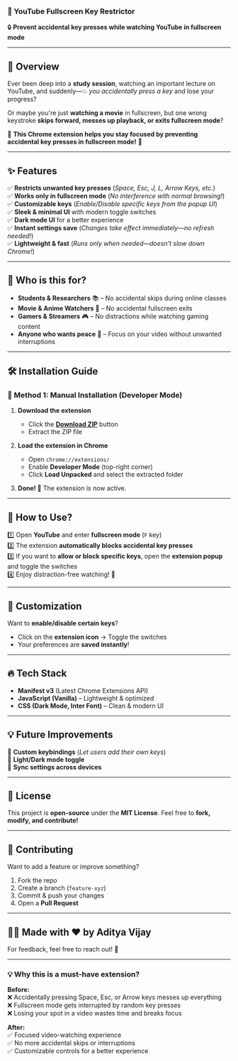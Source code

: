 ### **📌 YouTube Fullscreen Key Restrictor**  
🔒 **Prevent accidental key presses while watching YouTube in fullscreen mode**  

---

## 📖 **Overview**  
Ever been deep into a **study session**, watching an important lecture on YouTube, and suddenly—💥 *you accidentally press a key* and lose your progress?  

Or maybe you're just **watching a movie** in fullscreen, but one wrong keystroke **skips forward, messes up playback, or exits fullscreen mode**?  

🛑 **This Chrome extension helps you stay focused by preventing accidental key presses in fullscreen mode!** 🛑  

---

## ✨ **Features**  
✅ **Restricts unwanted key presses** (*Space, Esc, J, L, Arrow Keys, etc.*)  
✅ **Works only in fullscreen mode** (*No interference with normal browsing!*)  
✅ **Customizable keys** (*Enable/Disable specific keys from the popup UI*)  
✅ **Sleek & minimal UI** with modern toggle switches  
✅ **Dark mode UI** for a better experience  
✅ **Instant settings save** (*Changes take effect immediately—no refresh needed!*)  
✅ **Lightweight & fast** (*Runs only when needed—doesn’t slow down Chrome!*)  

---

## 🎯 **Who is this for?**  
- **Students & Researchers** 📚 – No accidental skips during online classes  
- **Movie & Anime Watchers** 🎥 – No accidental fullscreen exits  
- **Gamers & Streamers** 🎮 – No distractions while watching gaming content  
- **Anyone who wants peace** 🧘 – Focus on your video without unwanted interruptions  

---

## 🛠 **Installation Guide**  
### **🔹 Method 1: Manual Installation (Developer Mode)**
1. **Download the extension**  
   - Click the **[Download ZIP](https://github.com/adityavijay21/YouTube-Fullscreen-Key-Restrictor/releases/download/V1.0.0/YouTube-Fullscreen-Key-Restrictor.zip)** button  
   - Extract the ZIP file  

2. **Load the extension in Chrome**  
   - Open `chrome://extensions/`  
   - Enable **Developer Mode** (top-right corner)  
   - Click **Load Unpacked** and select the extracted folder  

3. **Done! 🎉** The extension is now active.  

---

## 🔧 **How to Use?**  
1️⃣ Open **YouTube** and enter **fullscreen mode** (`F` key)  
2️⃣ The extension **automatically blocks accidental key presses**  
3️⃣ If you want to **allow or block specific keys**, open the **extension popup** and toggle the switches  
4️⃣ Enjoy distraction-free watching! 🚀  

---

## 🎨 **Customization**  
Want to **enable/disable certain keys**?   
- Click on the **extension icon** → Toggle the switches  
- Your preferences are **saved instantly**!  

---

## 🔥 **Tech Stack**  
- **Manifest v3** (Latest Chrome Extensions API)  
- **JavaScript (Vanilla)** – Lightweight & optimized  
- **CSS (Dark Mode, Inter Font)** – Clean & modern UI  

---

## 💡 **Future Improvements**  
🚀 **Custom keybindings** (*Let users add their own keys*)  
🌙 **Light/Dark mode toggle**  
🔄 **Sync settings across devices**  

---

## 📜 **License**  
This project is **open-source** under the **MIT License**. Feel free to **fork, modify, and contribute!**  

---

## 🤝 **Contributing**  
Want to add a feature or improve something?  
1. Fork the repo  
2. Create a branch (`feature-xyz`)  
3. Commit & push your changes  
4. Open a **Pull Request**  

---

## 👨‍💻 **Made with ❤️ by Aditya Vijay**  
For feedback, feel free to reach out! 🚀  

---

### **💡 Why this is a must-have extension?**  
**Before:**  
❌ Accidentally pressing Space, Esc, or Arrow keys messes up everything  
❌ Fullscreen mode gets interrupted by random key presses  
❌ Losing your spot in a video wastes time and breaks focus  

**After:**  
✅ Focused video-watching experience  
✅ No more accidental skips or interruptions  
✅ Customizable controls for a better experience  
